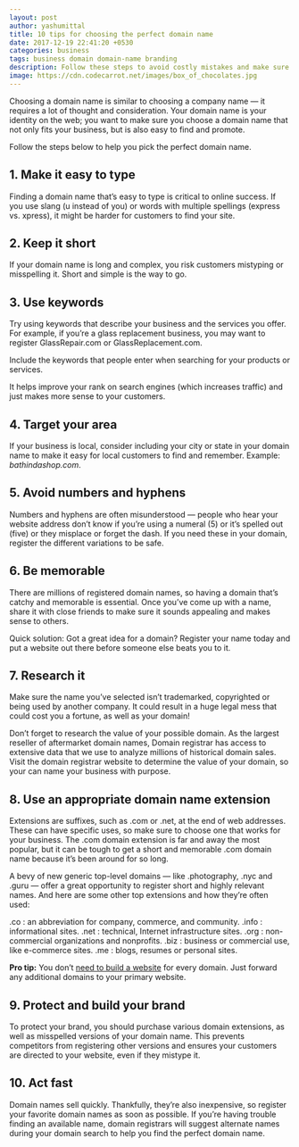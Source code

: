 ```yaml
---
layout: post
author: yashumittal
title: 10 tips for choosing the perfect domain name
date: 2017-12-19 22:41:20 +0530
categories: business
tags: business domain domain-name branding
description: Follow these steps to avoid costly mistakes and make sure you’re getting the perfect domain name for your business.
image: https://cdn.codecarrot.net/images/box_of_chocolates.jpg
---
```


Choosing a domain name is similar to choosing a company name — it requires a lot of thought and consideration. Your domain name is your identity on the web; you want to make sure you choose a domain name that not only fits your business, but is also easy to find and promote.

Follow the steps below to help you pick the perfect domain name.

## 1. Make it easy to type

Finding a domain name that’s easy to type is critical to online success. If you use slang (u instead of you) or words with multiple spellings (express vs. xpress), it might be harder for customers to find your site.

## 2. Keep it short

If your domain name is long and complex, you risk customers mistyping or misspelling it. Short and simple is the way to go.

## 3. Use keywords

Try using keywords that describe your business and the services you offer. For example, if you’re a glass replacement business, you may want to register GlassRepair.com or GlassReplacement.com.

<div class="callout">
Include the keywords that people enter when searching for your products or services.
</div>

It helps improve your rank on search engines (which increases traffic) and just makes more sense to your customers.

## 4. Target your area

If your business is local, consider including your city or state in your domain name to make it easy for local customers to find and remember. Example: *bathindashop.com*.

## 5. Avoid numbers and hyphens

Numbers and hyphens are often misunderstood — people who hear your website address don’t know if you’re using a numeral (5) or it’s spelled out (five) or they misplace or forget the dash. If you need these in your domain, register the different variations to be safe.

## 6. Be memorable

There are millions of registered domain names, so having a domain that’s catchy and memorable is essential. Once you’ve come up with a name, share it with close friends to make sure it sounds appealing and makes sense to others.

Quick solution: Got a great idea for a domain? Register your name today and put a website out there before someone else beats you to it.

## 7. Research it

Make sure the name you’ve selected isn’t trademarked, copyrighted or being used by another company. It could result in a huge legal mess that could cost you a fortune, as well as your domain!

Don’t forget to research the value of your possible domain. As the largest reseller of aftermarket domain names, Domain registrar has access to extensive data that we use to analyze millions of historical domain sales. Visit the domain registrar website to determine the value of your domain, so your can name your business with purpose.

## 8. Use an appropriate domain name extension

Extensions are suffixes, such as .com or .net, at the end of web addresses. These can have specific uses, so make sure to choose one that works for your business. The .com domain extension is far and away the most popular, but it can be tough to get a short and memorable .com domain name because it’s been around for so long.

A bevy of new generic top-level domains — like .photography, .nyc and .guru — offer a great opportunity to register short and highly relevant names. And here are some other top extensions and how they’re often used:

.co : an abbreviation for company, commerce, and community.
.info : informational sites.
.net : technical, Internet infrastructure sites.
.org : non-commercial organizations and nonprofits.
.biz : business or commercial use, like e-commerce sites.
.me : blogs, resumes or personal sites.

**Pro tip:** You don’t [need to build a website](//www.codecarrot.net/) for every domain. Just forward any additional domains to your primary website.

## 9. Protect and build your brand

To protect your brand, you should purchase various domain extensions, as well as misspelled versions of your domain name. This prevents competitors from registering other versions and ensures your customers are directed to your website, even if they mistype it.

## 10. Act fast

Domain names sell quickly. Thankfully, they’re also inexpensive, so register your favorite domain names as soon as possible. If you’re having trouble finding an available name, domain registrars will suggest alternate names during your domain search to help you find the perfect domain name.
